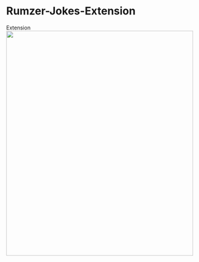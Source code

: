 # Rumzer-Jokes-Extension
Extension
<img align="center" src="https://i.ibb.co/BCVG733/logo.png" width="500" height="600">


